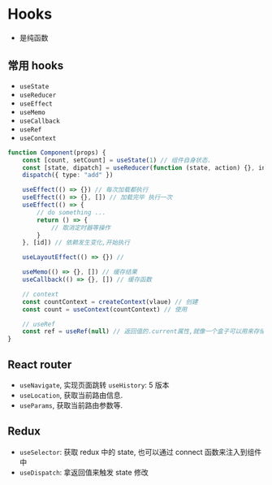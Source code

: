 # Hooks

-   是纯函数

## 常用 hooks

-   `useState`
-   `useReducer`
-   `useEffect`
-   `useMemo`
-   `useCallback`
-   `useRef`
-   `useContext`

```ts
function Component(props) {
    const [count, setCount] = useState(1) // 组件自身状态.
    const [state, dipatch] = useReducer(function (state, action) {}, initState) // 管理比较复杂的数据类型.
    dispatch({ type: "add" })

    useEffect(() => {}) // 每次加载都执行
    useEffect(() => {}, []) // 加载完毕 执行一次
    useEffect(() => {
        // do something ...
        return () => {
            // 取消定时器等操作
        }
    }, [id]) // 依赖发生变化,开始执行

    useLayoutEffect(() => {}) //

    useMemo(() => {}, []) // 缓存结果
    useCallback(() => {}, []) // 缓存函数

    // context
    const countContext = createContext(vlaue) // 创建
    const count = useContext(countContext) // 使用

    // useRef
    const ref = useRef(null) // 返回值的.current属性,就像一个盒子可以用来存储任何值,且这个值的变化不会引起dom重新渲染.比如获取组件实例.
}
```

## React router

-   `useNavigate`, 实现页面跳转 `useHistory`: 5 版本
-   `useLocation`, 获取当前路由信息.
-   `useParams`, 获取当前路由参数等.

## Redux

-   `useSelector`: 获取 redux 中的 state, 也可以通过 connect 函数来注入到组件中
-   `useDispatch`: 拿返回值来触发 state 修改

